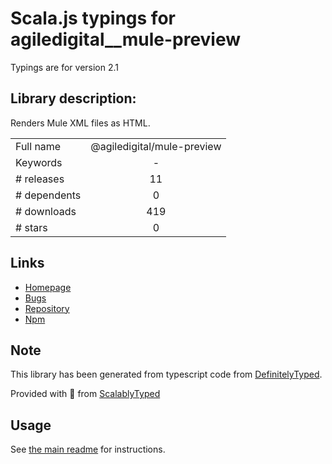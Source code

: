 
# Scala.js typings for agiledigital__mule-preview

Typings are for version 2.1

## Library description:
Renders Mule XML files as HTML.

|                    |                 |
| ------------------ | :-------------: |
| Full name          | @agiledigital/mule-preview |
| Keywords           | - |
| # releases         | 11 |
| # dependents       | 0 |
| # downloads        | 419 |
| # stars            | 0 |

## Links
- [Homepage](https://github.com/agiledigital/mule-preview#readme)
- [Bugs](https://github.com/agiledigital/mule-preview/issues/)
- [Repository](https://github.com/agiledigital/mule-preview)
- [Npm](https://www.npmjs.com/package/%40agiledigital%2Fmule-preview)
    


## Note
This library has been generated from typescript code from [DefinitelyTyped](https://definitelytyped.org).

Provided with :purple_heart: from [ScalablyTyped](https://github.com/oyvindberg/ScalablyTyped)

## Usage
See [the main readme](../../readme.md) for instructions.


